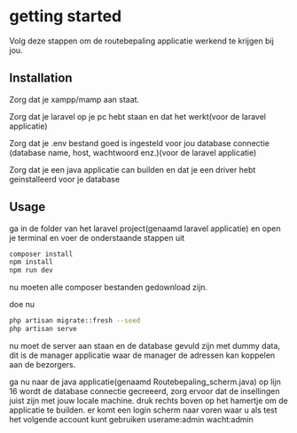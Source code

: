 # getting started

Volg deze stappen om de routebepaling applicatie werkend te krijgen bij jou.

## Installation

Zorg dat je xampp/mamp aan staat.

Zorg dat je laravel op je pc hebt staan en dat het werkt(voor de laravel applicatie)

Zorg dat je .env bestand goed is ingesteld voor jou database connectie (database name, host, wachtwoord enz.)(voor de laravel applicatie)

Zorg dat je een java applicatie can builden en dat je een driver hebt geinstalleerd voor je database

## Usage

ga in de folder van het laravel project(genaamd laravel applicatie) en open je terminal en voer de onderstaande stappen uit
```bash
composer install
npm install
npm run dev
```
nu moeten alle composer bestanden gedownload zijn.

doe nu

```bash
php artisan migrate::fresh --seed
php artisan serve
```

nu moet de server aan staan en de database gevuld zijn met dummy data, dit is de manager applicatie waar de manager de adressen kan koppelen aan de bezorgers.

ga nu naar de java applicatie(genaamd Routebepaling_scherm.java)
op lijn 16 wordt de database connectie gecreeerd, zorg ervoor dat de insellingen juist zijn met jouw locale machine.
druk rechts boven op het hamertje om de applicatie te builden. er komt een login scherm naar voren waar u als test het volgende account kunt gebruiken userame:admin wacht:admin